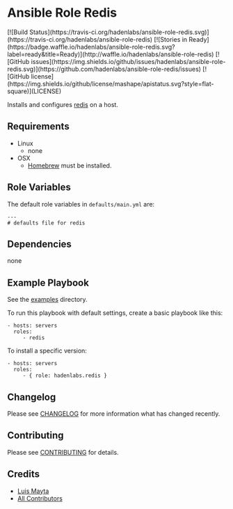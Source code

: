 # Ansible Role Redis

<span class="badges" align="center">
[![Build Status](https://travis-ci.org/hadenlabs/ansible-role-redis.svg)](https://travis-ci.org/hadenlabs/ansible-role-redis)
[![Stories in Ready](https://badge.waffle.io/hadenlabs/ansible-role-redis.svg?label=ready&title=Ready)](http://waffle.io/hadenlabs/ansible-role-redis)
[![GitHub issues](https://img.shields.io/github/issues/hadenlabs/ansible-role-redis.svg)](https://github.com/hadenlabs/ansible-role-redis/issues)
[![GitHub license](https://img.shields.io/github/license/mashape/apistatus.svg?style=flat-square)](LICENSE)
</span>


Installs and configures [redis][link-redis] on a host.

## Requirements

 - Linux
   - none
 - OSX
   - [Homebrew][link-brew] must be installed.


## Role Variables

The default role variables in `defaults/main.yml` are:

    ---
    # defaults file for redis


## Dependencies

none

## Example Playbook

See the [examples](./examples/) directory.

To run this playbook with default settings, create a basic playbook like this:

    - hosts: servers
      roles:
         - redis

To install a specific version:

    - hosts: servers
      roles:
         - { role: hadenlabs.redis }


## Changelog

Please see [CHANGELOG](CHANGELOG.md) for more information what has changed recently.

## Contributing

Please see [CONTRIBUTING](CONTRIBUTING.md) for details.

## Credits

- [Luis Mayta][link-author]
- [All Contributors][link-contributors]

[link-redis]: https://redis.org/
[link-brew]: http://brew.sh/

<!-- Other -->

[link-author]: https://github.com/luismayta
[link-contributors]: AUTHORS
